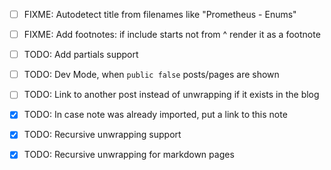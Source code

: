 - [ ] FIXME: Autodetect title from filenames like "Prometheus - Enums"
- [ ] FIXME: Add footnotes: if include starts not from ^ render it as a footnote

- [ ] TODO: Add partials support
- [ ] TODO: Dev Mode, when `public false` posts/pages are shown
- [ ] TODO: Link to another post instead of unwrapping if it exists in the blog

- [x] TODO: In case note was already imported, put a link to this note
- [x] TODO: Recursive unwrapping support
- [x] TODO: Recursive unwrapping for markdown pages

